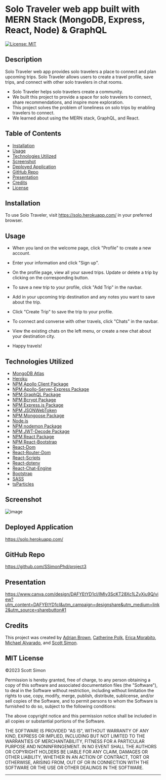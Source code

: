 # Solo Traveler web app built with MERN Stack (MongoDB, Express, React, Node) & GraphQL
[![License: MIT](https://img.shields.io/github/license/SSimonPhd/project3?label=license&style=plastic)](https://opensource.org/licenses/MIT)

## Description

Solo Traveler web app provides solo travelers a place to connect and plan upcoming trips. Solo Traveler allows users to create a travel profile, save trips, and connect with other solo travelers in chat rooms.

- Solo Traveler helps solo travelers create a community.
- We built this project to provide a space for solo travelers to connect, share recommendations, and inspire more exploration.
- This project solves the problem of loneliness on solo trips by enabling travelers to connect.
- We learned about using the MERN stack, GraphQL, and React.

## Table of Contents

- [Installation](#installation)
- [Usage](#usage)
- [Technologies Utilized](#technologies-utilized)
- [Screenshot](#screenshot) 
- [Deployed Application](#deployed-application)
- [GitHub Repo](#github-repo)
- [Presentation](#presentation)
- [Credits](#credits)
- [License](#license)

## Installation

To use Solo Traveler, visit https://solo.herokuapp.com/ in your preferred browser.

## Usage

- When you land on the welcome page, click "Profile" to create a new account.

- Enter your information and click "Sign up".

- On the profile page, view all your saved trips. Update or delete a trip by clicking on the corresponding button.

- To save a new trip to your profile, click "Add Trip" in the navbar.
- Add in your upcoming trip destination and any notes you want to save about the trip.
- Click "Create Trip" to save the trip to your profile.

- To connect and converse with other travels, click "Chats" in the navbar.
- View the existing chats on the left menu, or create a new chat about your destination city.

- Happy travels!

## Technologies Utilized
- [MongoDB Atlas](https://www.mongodb.com/cloud/atlas)
- [Heroku](https://www.heroku.com)
- [NPM Apollo Client Package](https://www.npmjs.com/package/stripe)
- [NPM Apollo-Server-Express Package](https://www.npmjs.com/package/apollo-server-express)
- [NPM GraphQL Package](https://www.npmjs.com/package/graphql)
- [NPM Bcrypt Package](https://www.npmjs.com/package/bcrypt)
- [NPM Express.js Package](https://www.npmjs.com/package/express)
- [NPM JSONWebToken](https://www.npmjs.com/package/jsonwebtoken)
- [NPM Mongoose Package](https://www.npmjs.com/package/mongoose)
- [Node.js](https://nodejs.org/en/)
- [NPM nodemon Package](https://www.npmjs.com/package/nodemon)
- [NPM JWT-Decode Package](https://www.npmjs.com/package/jwt-decode)
- [NPM React Package](https://www.npmjs.com/package/react)
- [NPM React-Bootstrap](https://www.npmjs.com/package/react-bootstrap)
- [React-Dom](https://www.npmjs.com/package/react-dom)
- [React-Router-Dom](https://www.npmjs.com/package/react-router-dom)
- [React-Scripts](https://www.npmjs.com/package/react-scripts)
- [React-dotenv](https://www.npmjs.com/package/react-dotenv)
- [React-Chat-Engine](https://www.npmjs.com/package/react-chat-engine)
- [Bootstrap](https://www.npmjs.com/package/bootstrap)
- [SASS](https://www.npmjs.com/package/sass)
- [tsParticles](https://www.npmjs.com/package/tsparticles)

## Screenshot

![image](https://user-images.githubusercontent.com/60651145/213614601-d5ea8187-a0ae-4ed4-be6a-c5f504d18508.png)

## Deployed Application

https://solo.herokuapp.com/

## GitHub Repo 

https://github.com/SSimonPhd/project3

## Presentation

https://www.canva.com/design/DAFYEtYD1cI/IMIv3ScKT28Xc1LZvXiu9Q/view?utm_content=DAFYEtYD1cI&utm_campaign=designshare&utm_medium=link2&utm_source=sharebutton#1

## Credits

This project was created by [Adrian Brown](https://github.com/ninobrown585), [Catherine Polk](https://github.com/catpolk), [Erica Morabito](https://github.com/ericaemorabito?tab=repositories), [Michael Alvarado](https://github.com/Michael-Alvarado), and [Scott Simon](https://github.com/SSimonPhd).

## MIT License
&copy;2023 Scott Simon

Permission is hereby granted, free of charge, to any person obtaining a copy
of this software and associated documentation files (the "Software"), to deal
in the Software without restriction, including without limitation the rights
to use, copy, modify, merge, publish, distribute, sublicense, and/or sell
copies of the Software, and to permit persons to whom the Software is
furnished to do so, subject to the following conditions:

The above copyright notice and this permission notice shall be included in all
copies or substantial portions of the Software.

THE SOFTWARE IS PROVIDED "AS IS", WITHOUT WARRANTY OF ANY KIND, EXPRESS OR
IMPLIED, INCLUDING BUT NOT LIMITED TO THE WARRANTIES OF MERCHANTABILITY,
FITNESS FOR A PARTICULAR PURPOSE AND NONINFRINGEMENT. IN NO EVENT SHALL THE
AUTHORS OR COPYRIGHT HOLDERS BE LIABLE FOR ANY CLAIM, DAMAGES OR OTHER
LIABILITY, WHETHER IN AN ACTION OF CONTRACT, TORT OR OTHERWISE, ARISING FROM,
OUT OF OR IN CONNECTION WITH THE SOFTWARE OR THE USE OR OTHER DEALINGS IN THE
SOFTWARE.


---